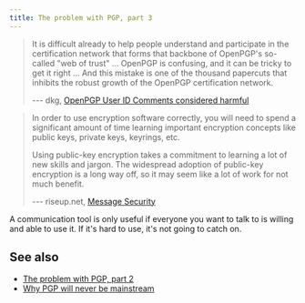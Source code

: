 ```yaml
---
title: The problem with PGP, part 3
---
```


> It is difficult already to help people understand and participate in the
> certification network that forms that backbone of OpenPGP's so-called "web of
> trust" ... OpenPGP is confusing, and it can be tricky to get it right ...
> And this mistake is one of the thousand papercuts that inhibits the
> robust growth of the OpenPGP certification network.
>
> --- dkg, [OpenPGP User ID Comments considered harmful](https://www.debian-administration.org/users/dkg/weblog/97)

> In order to use encryption software correctly, you will need to spend a
> significant amount of time learning important encryption concepts like public
> keys, private keys, keyrings, etc.
>
> Using public-key encryption takes a commitment to learning a lot of new skills
> and jargon. The widespread adoption of public-key encryption is a long way
> off, so it may seem like a lot of work for not much benefit.
>
> --- riseup.net, [Message Security](https://help.riseup.net/en/security/message-security)

A communication tool is only useful if everyone you want to talk to is willing
and able to use it. If it's hard to use, it's not going to catch on.

## See also

* [The problem with PGP, part 2](https://orbitalflower.github.io/20150509-the-problem-with-pgp-part-2.html)
* [Why PGP will never be mainstream](https://orbitalflower.github.io/20150219-why-pgp-will-never-be-mainstream.html)
